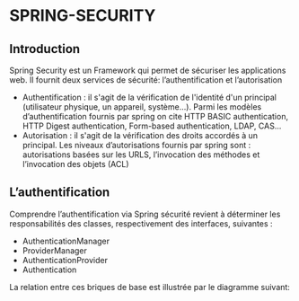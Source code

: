 # SPRING-SECURITY
## Introduction
Spring Security est un Framework qui permet de sécuriser les applications web. Il fournit deux services de sécurité: l’authentification et l’autorisation
- Authentification : il s'agit de la vérification de l'identité d'un principal (utilisateur physique, un appareil, système...). Parmi les modèles d’authentification fournis par spring on cite HTTP BASIC authentication, HTTP Digest authentication, Form-based authentication, LDAP, CAS...     
- Autorisation : il s'agit de la vérification  des droits accordés à un principal. Les niveaux d’autorisations fournis par spring sont : autorisations basées sur les URLS, l’invocation des méthodes et  l’invocation des objets (ACL)
## L’authentification
Comprendre l’authentification via Spring sécurité revient à déterminer les responsabilités des classes, respectivement des interfaces, suivantes :
- AuthenticationManager 
- ProviderManager  
- AuthenticationProvider
- Authentication 

La relation entre ces briques de base est illustrée par le diagramme suivant:

